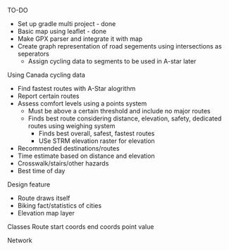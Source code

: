 TO-DO

- Set up gradle multi project - done
- Basic map using leaflet - done
- Make GPX parser and integrate it with map
- Create graph representation of road segements using intersections as seperators
  - Assign cycling data to segments to be used in A-star later

Using Canada cycling data

- Find fastest routes with A-Star alogrithm
- Report certain routes
- Assess comfort levels using a points system
  - Must be above a certain threshold and include no major routes
  - Finds best route considering distance, elevation, safety, dedicated routes using weighing system
    - Finds best overall, safest, fastest routes
    - USe STRM elevation raster for elevation
- Recommended destinations/routes
- Time estimate based on distance and elevation
- Crosswalk/stairs/other hazards
- Best time of day

Design feature

- Route draws itself
- Biking fact/statistics of cities
- Elevation map layer

Classes
Route
start coords
end coords
point value

Network

